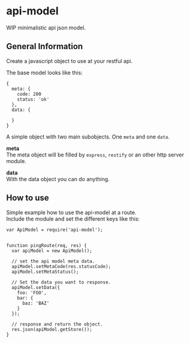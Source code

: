 # api-model
WIP minimalistic api json model.  


## General Information
Create a javascript object to use at your restful api.  

The base model looks like this:

```
{
  meta: {
    code: 200
    status: 'ok'
  },
  data: {
  
  }
}
```

A simple object with two main subobjects. One `meta` and one `data`.  

**meta**  
The meta object will be filled by `express`, `restify` or an other http server module.

**data**  
With the data object you can do anything.


## How to use
Simple example how to use the api-model at a route.  
Include the module and set the different keys like this:

```
var ApiModel = require('api-model');


function pingRoute(req, res) {
  var apiModel = new ApiModel();
  
  // set the api model meta data.
  apiModel.setMetaCode(res.statusCode);
  apiModel.setMetaStatus();
  
  // Set the data you want to response.
  apiModel.setData({
    foo: 'FOO',
    bar: {
      baz: 'BAZ'
    }
  });
  
  // response and return the object.
  res.json(apiModel.getStore());
}
```
